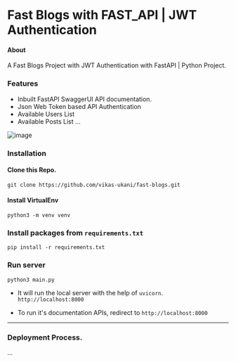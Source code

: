 # Fast Blogs with FAST_API | JWT Authentication

#### About
A Fast Blogs Project with JWT Authentication with FastAPI | Python Project.


### Features
- Inbuilt FastAPI SwaggerUI API documentation.
- Json Web Token based API Authentication
- Available Users List
- Available Posts List
... 

![image](https://user-images.githubusercontent.com/57585690/137074831-2a79bfbd-a0f5-4d69-830b-dcf8ccff294f.png)


### Installation

#### Clone this Repo.
```
git clone https://github.com/vikas-ukani/fast-blogs.git
```

#### Install VirtualEnv
```
python3 -m venv venv
```

### Install packages from `requirements.txt`
```
pip install -r requirements.txt
```

### Run server
```
python3 main.py
```
- It will run the local server with the help of `uvicorn`.
`http://localhost:8000`

- To run it's documentation APIs, redirect to `http://localhost:8000`
--- 

### Deployment Process.
...
